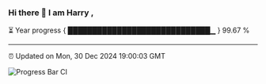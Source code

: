 ### Hi there 👋 I am Harry , 

⏳ Year progress { █████████████████████████████▁ } 99.67 %

---

⏰ Updated on Mon, 30 Dec 2024 19:00:03 GMT

![Progress Bar CI](https://github.com/duykhang68/duykhang68/workflows/Progress%20Bar%20CI/badge.svg)
